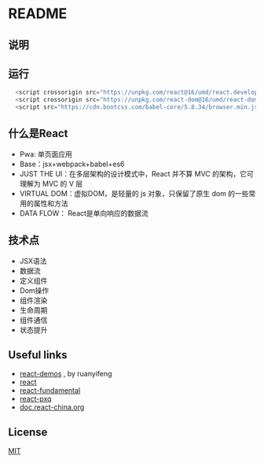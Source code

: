 # README

## 说明

## 运行

````js
  <script crossorigin src="https://unpkg.com/react@16/umd/react.development.js"></script>
  <script crossorigin src="https://unpkg.com/react-dom@16/umd/react-dom.development.js"></script>
  <script src="https://cdn.bootcss.com/babel-core/5.8.34/browser.min.js"></script>
````
## 什么是React

- Pwa: 单页面应用
- Base：jsx+webpack+babel+es6
- JUST THE UI：在多层架构的设计模式中，React 并不算 MVC 的架构，它可理解为 MVC 的 V 层
- VIRTUAL DOM：虚拟DOM，是轻量的 js 对象，只保留了原生 dom 的一些常用的属性和方法
- DATA FLOW： React是单向响应的数据流

## 技术点

- JSX语法
- 数据流
- 定义组件
- Dom操作
- 组件渲染
- 生命周期
- 组件通信
- 状态提升

## Useful links

- [react-demos](https://github.com/ruanyf/react-demos) , by ruanyifeng
- [react](https://github.com/dk-lan/react)
- [react-fundamental](https://github.com/GuoYongfeng/react-fundamental)
- [react-pxq](https://github.com/bailicangdu/react-pxq)
- [doc.react-china.org](https://doc.react-china.org/)

## License

[MIT](http://opensource.org/licenses/MIT)

 

